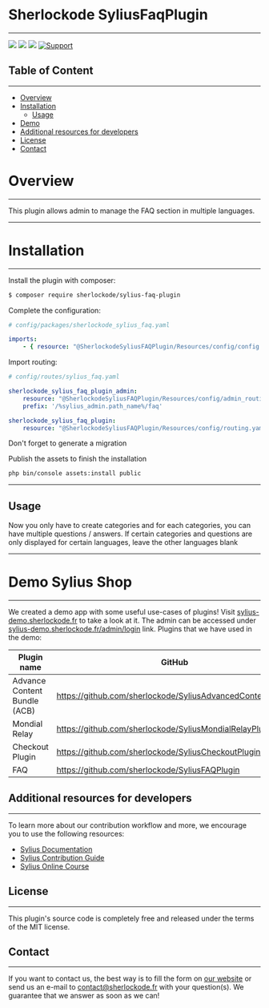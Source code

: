 # Sherlockode SyliusFaqPlugin

----

[ ![](https://img.shields.io/packagist/l/sherlockode/sylius-faq-plugin)](https://packagist.org/packages/sherlockode/sylius-faq-plugin "License")
[ ![](https://img.shields.io/packagist/v/sherlockode/sylius-faq-plugin)](https://packagist.org/packages/sherlockode/sylius-faq-plugin "Version")
[ ![](https://poser.pugx.org/sherlockode/sylius-faq-plugin/downloads)](https://packagist.org/packages/sherlockode/sylius-faq-plugin "Total Downloads")
[ ![Support](https://img.shields.io/badge/support-contact%20author-blue])](https://www.sherlockode.fr/contactez-nous/?utm_source=github&utm_medium=referral&utm_campaign=plugins_faq)


## Table of Content

***

* [Overview](#overview)
* [Installation](#installation)
    * [Usage](#usage)
* [Demo](#demo-sylius-shop)
* [Additional resources for developers](#additional-resources-for-developers)
* [License](#license)
* [Contact](#contact)

# Overview

----
This plugin allows admin to manage the FAQ section in multiple languages.

----

# Installation

----
Install the plugin with composer:

```bash
$ composer require sherlockode/sylius-faq-plugin
```

Complete the configuration:

```yaml
# config/packages/sherlockode_sylius_faq.yaml

imports:
    - { resource: "@SherlockodeSyliusFAQPlugin/Resources/config/config.yaml" }
```

Import routing:

```yaml
# config/routes/sylius_faq.yaml

sherlockode_sylius_faq_plugin_admin:
    resource: "@SherlockodeSyliusFAQPlugin/Resources/config/admin_routing.yaml"
    prefix: '/%sylius_admin.path_name%/faq'

sherlockode_sylius_faq_plugin:
    resource: "@SherlockodeSyliusFAQPlugin/Resources/config/routing.yaml"
```

Don't forget to generate a migration

Publish the assets to finish the installation

```bash
php bin/console assets:install public
```

----

## Usage

Now you only have to create categories and for each categories, you can have multiple questions / answers.
If certain categories and questions are only displayed for certain languages, leave the other languages blank

----

# Demo Sylius Shop

---

We created a demo app with some useful use-cases of plugins!
Visit [sylius-demo.sherlockode.fr](https://sylius-demo.sherlockode.fr/) to take a look at it. The admin can be accessed under
[sylius-demo.sherlockode.fr/admin/login](https://sylius-demo.sherlockode.fr/admin/login) link.
Plugins that we have used in the demo:

| Plugin name                  | GitHub                                                     | Sylius' Store |
|------------------------------|------------------------------------------------------------|---------------|
| Advance Content Bundle (ACB) | https://github.com/sherlockode/SyliusAdvancedContentPlugin | -             |
| Mondial Relay                | https://github.com/sherlockode/SyliusMondialRelayPlugin    | -             |
| Checkout Plugin              | https://github.com/sherlockode/SyliusCheckoutPlugin        | -             |
| FAQ                          | https://github.com/sherlockode/SyliusFAQPlugin             | -             |

## Additional resources for developers

---
To learn more about our contribution workflow and more, we encourage you to use the following resources:
* [Sylius Documentation](https://docs.sylius.com/en/latest/)
* [Sylius Contribution Guide](https://docs.sylius.com/en/latest/contributing/)
* [Sylius Online Course](https://sylius.com/online-course/)

## License

---

This plugin's source code is completely free and released under the terms of the MIT license.

[//]: # (These are reference links used in the body of this note and get stripped out when the markdown processor does its job. There is no need to format nicely because it shouldn't be seen.)

## Contact

---
If you want to contact us, the best way is to fill the form on [our website](https://www.sherlockode.fr/contactez-nous/?utm_source=github&utm_medium=referral&utm_campaign=plugins_faq) or send us an e-mail to contact@sherlockode.fr with your question(s). We guarantee that we answer as soon as we can!
